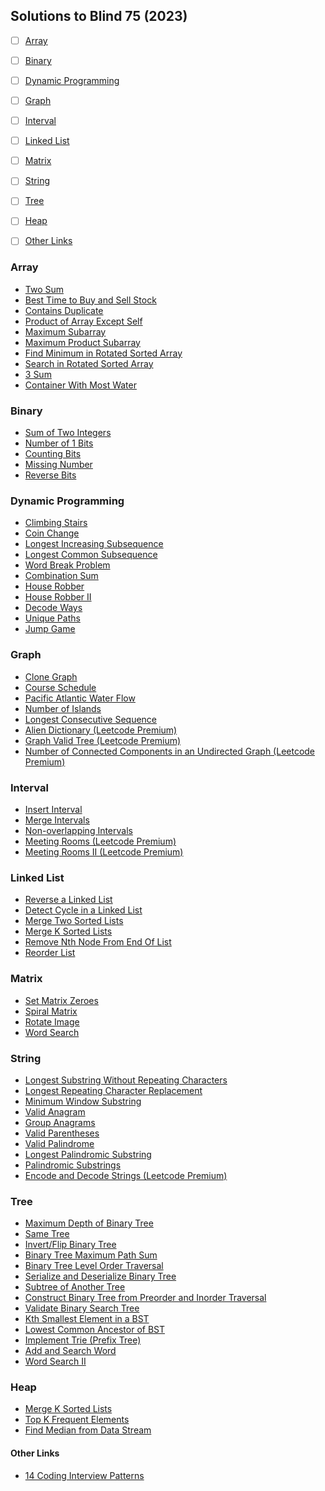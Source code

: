 ## Solutions to Blind 75 (2023)

 - [ ] [Array](#array)
 - [ ] [Binary](#binary)
 - [ ] [Dynamic Programming](#dynamic-programming)
 - [ ] [Graph](#graph)
 - [ ] [Interval](#interval)
 - [ ] [Linked List](#linked-list)
 - [ ] [Matrix](#matrix)
 - [ ] [String](#string)
 - [ ] [Tree](#tree)
 - [ ] [Heap](#heap)
 - [ ] [Other Links](#other-links) 


### Array
<ul>
<li><a href="https://leetcode.com/problems/two-sum/">Two Sum</a></li>
<li><a href="https://leetcode.com/problems/best-time-to-buy-and-sell-stock/">Best Time to Buy and Sell Stock</a></li>
<li><a href="https://leetcode.com/problems/contains-duplicate/">Contains Duplicate</a></li>
<li><a href="https://leetcode.com/problems/product-of-array-except-self/">Product of Array Except Self</a></li>
<li><a href="https://leetcode.com/problems/maximum-subarray/">Maximum Subarray</a></li>
<li><a href="https://leetcode.com/problems/maximum-product-subarray/">Maximum Product Subarray</a></li>
<li><a href="https://leetcode.com/problems/find-minimum-in-rotated-sorted-array/">Find Minimum in Rotated Sorted Array</a></li>
<li><a href="https://leetcode.com/problems/search-in-rotated-sorted-array/">Search in Rotated Sorted Array</a></li>
<li><a href="https://leetcode.com/problems/3sum/">3 Sum</a></li>
<li><a href="https://leetcode.com/problems/container-with-most-water/">Container With Most Water</a></li>
</ul>

### Binary
<ul>
<li><a href="https://leetcode.com/problems/sum-of-two-integers/">Sum of Two Integers</a></li>
<li><a href="https://leetcode.com/problems/number-of-1-bits/">Number of 1 Bits</a></li>
<li><a href="https://leetcode.com/problems/counting-bits/">Counting Bits</a></li>
<li><a href="https://leetcode.com/problems/missing-number/">Missing Number</a></li>
<li><a href="https://leetcode.com/problems/reverse-bits/">Reverse Bits</a></li>
</ul>

### Dynamic Programming
<ul>
<li><a href="https://leetcode.com/problems/climbing-stairs/">Climbing Stairs</a></li>
<li><a href="https://leetcode.com/problems/coin-change/">Coin Change</a></li>
<li><a href="https://leetcode.com/problems/longest-increasing-subsequence/">Longest Increasing Subsequence</a></li>
<li><a href="https://leetcode.com/problems/longest-common-subsequence/">Longest Common Subsequence</a></li>
<li><a href="https://leetcode.com/problems/word-break/">Word Break Problem</a></li>
<li><a href="https://leetcode.com/problems/combination-sum-iv/">Combination Sum</a></li>
<li><a href="https://leetcode.com/problems/house-robber/">House Robber</a></li>
<li><a href="https://leetcode.com/problems/house-robber-ii/">House Robber II</a></li>
<li><a href="https://leetcode.com/problems/decode-ways/">Decode Ways</a></li>
<li><a href="https://leetcode.com/problems/unique-paths/">Unique Paths</a></li>
<li><a href="https://leetcode.com/problems/jump-game/">Jump Game</a></li>
</ul>

### Graph
<ul>
<li><a href="https://leetcode.com/problems/clone-graph/">Clone Graph</a></li>
<li><a href="https://leetcode.com/problems/course-schedule/">Course Schedule</a></li>
<li><a href="https://leetcode.com/problems/pacific-atlantic-water-flow/">Pacific Atlantic Water Flow</a></li>
<li><a href="https://leetcode.com/problems/number-of-islands/">Number of Islands</a></li>
<li><a href="https://leetcode.com/problems/longest-consecutive-sequence/">Longest Consecutive Sequence</a></li>
<li><a href="https://leetcode.com/problems/alien-dictionary/">Alien Dictionary (Leetcode Premium)</a></li>
<li><a href="https://leetcode.com/problems/graph-valid-tree/">Graph Valid Tree (Leetcode Premium)</a></li>
<li><a href="https://leetcode.com/problems/number-of-connected-components-in-an-undirected-graph/">Number of Connected Components in an Undirected Graph (Leetcode Premium)</a></li>
</ul>

### Interval
<ul>
<li><a href="https://leetcode.com/problems/insert-interval/">Insert Interval</a></li>
<li><a href="https://leetcode.com/problems/merge-intervals/">Merge Intervals</a></li>
<li><a href="https://leetcode.com/problems/non-overlapping-intervals/">Non-overlapping Intervals</a></li>
<li><a href="https://leetcode.com/problems/meeting-rooms/">Meeting Rooms (Leetcode Premium)</a></li>
<li><a href="https://leetcode.com/problems/meeting-rooms-ii/">Meeting Rooms II (Leetcode Premium)</a></li>
</ul>

### Linked List
<ul>
<li><a href="https://leetcode.com/problems/reverse-linked-list/">Reverse a Linked List</a></li>
<li><a href="https://leetcode.com/problems/linked-list-cycle/">Detect Cycle in a Linked List</a></li>
<li><a href="https://leetcode.com/problems/merge-two-sorted-lists/">Merge Two Sorted Lists</a></li>
<li><a href="https://leetcode.com/problems/merge-k-sorted-lists/">Merge K Sorted Lists</a></li>
<li><a href="https://leetcode.com/problems/remove-nth-node-from-end-of-list/">Remove Nth Node From End Of List</a></li>
<li><a href="https://leetcode.com/problems/reorder-list/">Reorder List</a></li>
</ul>

### Matrix
<ul>
<li><a href="https://leetcode.com/problems/set-matrix-zeroes/">Set Matrix Zeroes</a></li>
<li><a href="https://leetcode.com/problems/spiral-matrix/">Spiral Matrix</a></li>
<li><a href="https://leetcode.com/problems/rotate-image/">Rotate Image</a></li>
<li><a href="https://leetcode.com/problems/word-search/">Word Search</a></li>
</ul>

### String
<ul>
<li><a href="https://leetcode.com/problems/longest-substring-without-repeating-characters/">Longest Substring Without Repeating Characters</a></li>
<li><a href="https://leetcode.com/problems/longest-repeating-character-replacement/">Longest Repeating Character Replacement</a></li>
<li><a href="https://leetcode.com/problems/minimum-window-substring/">Minimum Window Substring</a></li>
<li><a href="https://leetcode.com/problems/valid-anagram/">Valid Anagram</a></li>
<li><a href="https://leetcode.com/problems/group-anagrams/">Group Anagrams</a></li>
<li><a href="https://leetcode.com/problems/valid-parentheses/">Valid Parentheses</a></li>
<li><a href="https://leetcode.com/problems/valid-palindrome/">Valid Palindrome</a></li>
<li><a href="https://leetcode.com/problems/longest-palindromic-substring/">Longest Palindromic Substring</a></li>
<li><a href="https://leetcode.com/problems/palindromic-substrings/">Palindromic Substrings</a></li>
<li><a href="https://leetcode.com/problems/encode-and-decode-strings/">Encode and Decode Strings (Leetcode Premium)</a></li>
</ul>

### Tree
<ul>
<li><a href="https://leetcode.com/problems/maximum-depth-of-binary-tree/">Maximum Depth of Binary Tree</a></li>
<li><a href="https://leetcode.com/problems/same-tree/">Same Tree</a></li>
<li><a href="https://leetcode.com/problems/invert-binary-tree/">Invert/Flip Binary Tree</a></li>
<li><a href="https://leetcode.com/problems/binary-tree-maximum-path-sum/">Binary Tree Maximum Path Sum</a></li>
<li><a href="https://leetcode.com/problems/binary-tree-level-order-traversal/">Binary Tree Level Order Traversal</a></li>
<li><a href="https://leetcode.com/problems/serialize-and-deserialize-binary-tree/">Serialize and Deserialize Binary Tree</a></li>
<li><a href="https://leetcode.com/problems/subtree-of-another-tree/">Subtree of Another Tree</a></li>
<li><a href="https://leetcode.com/problems/construct-binary-tree-from-preorder-and-inorder-traversal/">Construct Binary Tree from Preorder and Inorder Traversal</a></li>
<li><a href="https://leetcode.com/problems/validate-binary-search-tree/">Validate Binary Search Tree</a></li>
<li><a href="https://leetcode.com/problems/kth-smallest-element-in-a-bst/">Kth Smallest Element in a BST</a></li>
<li><a href="https://leetcode.com/problems/lowest-common-ancestor-of-a-binary-search-tree/">Lowest Common Ancestor of BST</a></li>
<li><a href="https://leetcode.com/problems/implement-trie-prefix-tree/">Implement Trie (Prefix Tree)</a></li>
<li><a href="https://leetcode.com/problems/add-and-search-word-data-structure-design/">Add and Search Word</a></li>
<li><a href="https://leetcode.com/problems/word-search-ii/">Word Search II</a></li>
</ul>

### Heap
<ul>
<li><a href="https://leetcode.com/problems/merge-k-sorted-lists/">Merge K Sorted Lists</a></li>
<li><a href="https://leetcode.com/problems/top-k-frequent-elements/">Top K Frequent Elements</a></li>
<li><a href="https://leetcode.com/problems/find-median-from-data-stream/">Find Median from Data Stream</a></li>
</ul>

#### Other Links
<ul>
<li><a href="https://hackernoon.com/14-patterns-to-ace-any-coding-interview-question-c5bb3357f6ed" rel="ugc">14 Coding Interview Patterns</a></li>
</ul>
